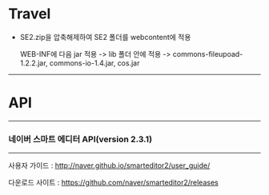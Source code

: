 # Travel

- SE2.zip을 압축해제하여 SE2 폴더를 webcontent에 적용

  WEB-INF에 다음 jar 적용 -> lib 폴더 안에 적용 -> commons-fileupoad-1.2.2.jar, commons-io-1.4.jar, cos.jar
  
 --------------------------------------------------------------------------------------------------------
 # API
 --------------------------------------------------------------------------------------------------------
 ### 네이버 스마트 에디터 API(version 2.3.1)
 --------------------------------------------------------------------------------------------------------
 사용자 가이드 : http://naver.github.io/smarteditor2/user_guide/
 
 다운로드 사이트 : https://github.com/naver/smarteditor2/releases
 
